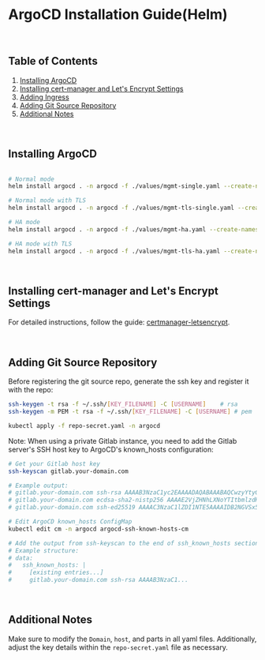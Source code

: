 # ArgoCD Installation Guide(Helm)

<br/>

## Table of Contents
1. [Installing ArgoCD](#installing-argocd)
2. [Installing cert-manager and Let's Encrypt Settings](#installing-cert-manager-and-lets-encrypt-settings)
3. [Adding Ingress](#adding-ingress)
4. [Adding Git Source Repository](#adding-git-source-repository)
5. [Additional Notes](#additional-notes)

<br/>

## Installing ArgoCD
```bash

# Normal mode
helm install argocd . -n argocd -f ./values/mgmt-single.yaml --create-namespace

# Normal mode with TLS
helm install argocd . -n argocd -f ./values/mgmt-tls-single.yaml --create-namespace

# HA mode
helm install argocd . -n argocd -f ./values/mgmt-ha.yaml --create-namespace

# HA mode with TLS
helm install argocd . -n argocd -f ./values/mgmt-tls-ha.yaml --create-namespace
```

<br/>

## Installing cert-manager and Let's Encrypt Settings
For detailed instructions, follow the guide: [certmanager-letsencrypt](https://github.com/somaz94/certmanager-letsencrypt).

<br/>

## Adding Git Source Repository
Before registering the git source repo, generate the ssh key and register it with the repo:

```bash
ssh-keygen -t rsa -f ~/.ssh/[KEY_FILENAME] -C [USERNAME] 	# rsa
ssh-keygen -m PEM -t rsa -f ~/.ssh/[KEY_FILENAME] -C [USERNAME]	# pem

kubectl apply -f repo-secret.yaml -n argocd
```

Note: When using a private Gitlab instance, you need to add the Gitlab server's SSH host key to ArgoCD's known_hosts configuration:
```bash
# Get your Gitlab host key
ssh-keyscan gitlab.your-domain.com

# Example output:
# gitlab.your-domain.com ssh-rsa AAAAB3NzaC1yc2EAAAADAQABAAABAQCwzyYtyGeO...
# gitlab.your-domain.com ecdsa-sha2-nistp256 AAAAE2VjZHNhLXNoYTItbmlzdHA...
# gitlab.your-domain.com ssh-ed25519 AAAAC3NzaC1lZDI1NTE5AAAAIDB2NGVSx5...

# Edit ArgoCD known_hosts ConfigMap
kubectl edit cm -n argocd argocd-ssh-known-hosts-cm

# Add the output from ssh-keyscan to the end of ssh_known_hosts section in the ConfigMap
# Example structure:
# data:
#   ssh_known_hosts: |
#     [existing entries...]
#     gitlab.your-domain.com ssh-rsa AAAAB3NzaC1...
```

<br/>

## Additional Notes
Make sure to modify the `Domain`, `host`, and parts in all yaml files. Additionally, adjust the key details within the `repo-secret.yaml` file as necessary.

